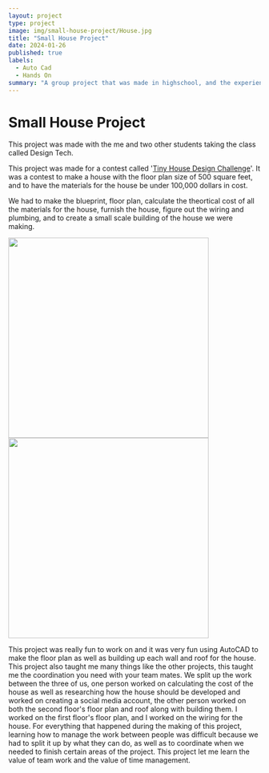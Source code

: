 ```yaml
---
layout: project
type: project
image: img/small-house-project/House.jpg
title: "Small House Project"
date: 2024-01-26
published: true
labels:
  - Auto Cad
  - Hands On
summary: "A group project that was made in highschool, and the experiences I had while making it."
---
```


<h1>
  Small House Project
</h1>

This project was made with the me and two other students taking the class called Design Tech.

This project was made for a contest called '[Tiny House Design Challenge](https://docs.google.com/document/d/1mKz_WZUaSj4p2j4a9ONK0spFB6TJvteG/edit?usp=sharing&ouid=101069725802984305522&rtpof=true&sd=true)'. It was a contest to make a house with the floor plan size of 500 square feet, and to have the materials for the house be under 100,000 dollars in cost.

We had to make the blueprint, floor plan, calculate the theortical cost of all the materials for the house, furnish the house, figure out the wiring and plumbing, and to create a small scale building of the house we were making.

<p>
  <img width="400px" class="image-fluid" src="">
   <img width="400px" class="image-fluid" src="">
</p>

This project was really fun to work on and it was very fun using AutoCAD to make the floor plan as well as building up each wall and roof for the house. This project also taught me many things like the other projects, this taught me the coordination you need with your team mates. We split up the work between the three of us, one person worked on calculating the cost of the house as well as researching how the house should be developed and worked on creating a social media account, the other person worked on both the second floor's floor plan and roof along with building them. I worked on the first floor's floor plan, and I worked on the wiring for the house. For everything that happened during the making of this project, learning how to manage the work between people was difficult because we had to split it up by what they can do, as well as to coordinate when we needed to finish certain areas of the project. This project let me learn the value of team work and the value of time management.


